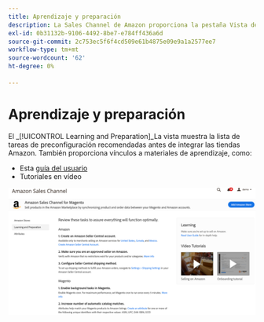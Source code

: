 ```yaml
---
title: Aprendizaje y preparación
description: La Sales Channel de Amazon proporciona la pestaña Vista de aprendizaje y preparación para facilitar el acceso a una lista de tareas de configuración y recursos informativos.
exl-id: 0b31132b-9106-4492-8be7-e784ff436a6d
source-git-commit: 2c753ec5f6f4cd509e61b4875e09e9a1a2577ee7
workflow-type: tm+mt
source-wordcount: '62'
ht-degree: 0%

---
```


# Aprendizaje y preparación

El _[!UICONTROL Learning and Preparation]_La vista muestra la lista de tareas de preconfiguración recomendadas antes de integrar las tiendas Amazon. También proporciona vínculos a materiales de aprendizaje, como:

- Esta [guía del usuario](./overview.md)
- Tutoriales en vídeo

![Vista de aprendizaje y preparación](assets/learning-preparation.png)
